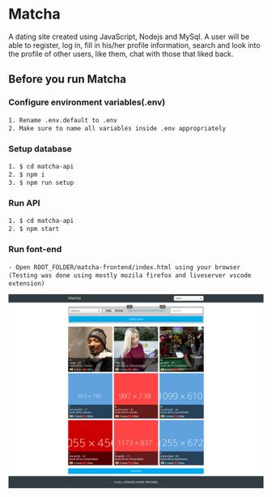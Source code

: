 # Matcha
A dating site created using JavaScript, Nodejs and MySql. A user will be able to register, log in, fill in his/her profile information, search and look into the profile of other users, like them, chat with those that liked back.

## Before you run Matcha

### Configure environment variables(.env)

```
1. Rename .env.default to .env
2. Make sure to name all variables inside .env appropriately
```

### Setup database
```
1. $ cd matcha-api
2. $ npm i
3. $ npm run setup
```

### Run API
```
1. $ cd matcha-api
2. $ npm start
```

### Run font-end
```
- Open ROOT_FOLDER/matcha-frontend/index.html using your browser (Testing was done using mostly mozila firefox and liveserver vscode extension)
```


![Screenshot](https://raw.githubusercontent.com/mnchabeleng/matcha/master/screenshot.png)